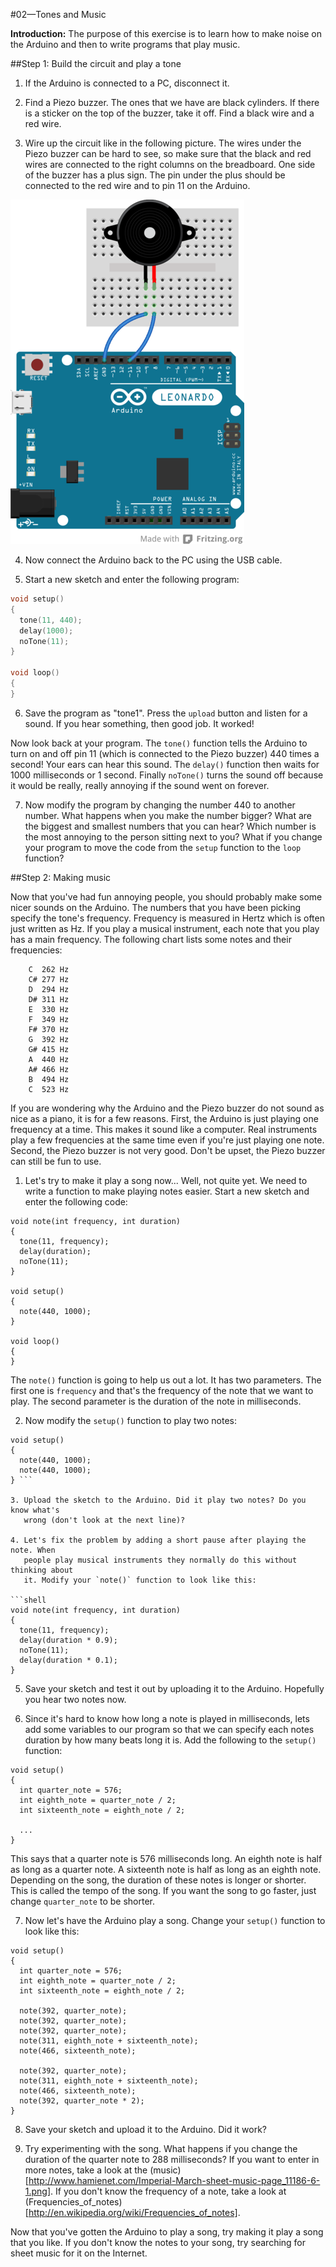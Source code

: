 #02—Tones and Music

__Introduction:__
The purpose of this exercise is to learn how to make noise on the Arduino and
then to write programs that play music.

##Step 1: Build the circuit and play a tone

1. If the Arduino is connected to a PC, disconnect it.

2. Find a Piezo buzzer. The ones that we have are black cylinders. If there is
a sticker on the top of the buzzer, take it off. Find a black wire and a red
wire.

3. Wire up the circuit like in the following picture. The wires under the Piezo
buzzer can be hard to see, so make sure that the black and red wires are
connected to the right columns on the breadboard. One side of the buzzer has
a plus sign. The pin under the plus should be connected to the red wire and to
pin 11 on the Arduino.

![Alt Circuit](circuit.png)

4. Now connect the Arduino back to the PC using the USB cable.

5. Start a new sketch and enter the following program:

```c
void setup()
{
  tone(11, 440);
  delay(1000);
  noTone(11);
} 

void loop()
{
}
```

6. Save the program as "tone1". Press the `upload` button and listen for a sound. If you
hear something, then good job. It worked!

Now look back at your program. The `tone()` function tells the Arduino to turn
on and off pin 11 (which is connected to the Piezo buzzer) 440 times a second!
Your ears can hear this sound. The `delay()` function then waits for 1000
milliseconds or 1 second. Finally `noTone()` turns the sound off because it
would be really, really annoying if the sound went on forever.

7. Now modify the program by changing the number 440 to another number. What
   happens when you make the number bigger? What are the biggest and smallest
   numbers that you can hear? Which number is the most annoying to the person
   sitting next to you? What if you change your program to move the code from
   the `setup` function to the `loop` function?

##Step 2: Making music

Now that you've had fun annoying people, you should probably make some nicer
sounds on the Arduino. The numbers that you have been picking specify the tone's
frequency. Frequency is measured in Hertz which is often just written as Hz.
If you play a musical instrument, each note that you play has a main frequency.
The following chart lists some notes and their frequencies:

```
    C  262 Hz
    C# 277 Hz
    D  294 Hz
    D# 311 Hz
    E  330 Hz
    F  349 Hz
    F# 370 Hz
    G  392 Hz
    G# 415 Hz
    A  440 Hz
    A# 466 Hz
    B  494 Hz
    C  523 Hz
```
If you are wondering why the Arduino and the Piezo buzzer do not sound as nice
as a piano, it is for a few reasons. First, the Arduino is just playing one
frequency at a time. This makes it sound like a computer. Real instruments play
a few frequencies at the same time even if you're just playing one note. Second,
the Piezo buzzer is not very good. Don't be upset, the Piezo buzzer can still be
fun to use.

1. Let's try to make it play a song now... Well, not quite yet. We need to write
   a function to make playing notes easier. Start a new sketch and enter the
   following code:

```shell
void note(int frequency, int duration)
{
  tone(11, frequency);
  delay(duration);
  noTone(11);
}

void setup()
{
  note(440, 1000);
}

void loop()
{
}
```

The `note()` function is going to help us out a lot. It has two parameters. The
first one is `frequency` and that's the frequency of the note that we want to
play. The second parameter is the duration of the note in milliseconds.

2. Now modify the `setup()` function to play two notes:

```shell
void setup()
{
  note(440, 1000);
  note(440, 1000);
} ```

3. Upload the sketch to the Arduino. Did it play two notes? Do you know what's
   wrong (don't look at the next line)?

4. Let's fix the problem by adding a short pause after playing the note. When
   people play musical instruments they normally do this without thinking about
   it. Modify your `note()` function to look like this:

```shell
void note(int frequency, int duration)
{
  tone(11, frequency);
  delay(duration * 0.9);
  noTone(11);
  delay(duration * 0.1);
}
```

5. Save your sketch and test it out by uploading it to the Arduino. Hopefully
   you hear two notes now.

6. Since it's hard to know how long a note is played in milliseconds, lets add
   some variables to our program so that we can specify each notes duration by
   how many beats long it is. Add the following to the `setup()` function:

```shell
void setup()
{
  int quarter_note = 576;
  int eighth_note = quarter_note / 2;
  int sixteenth_note = eighth_note / 2;
  
  ...
}
```

This says that a quarter note is 576 milliseconds long. An eighth note is
half as long as a quarter note. A sixteenth note is half as long as an eighth note.
Depending on the song, the duration of these notes is longer or shorter. This is
called the tempo of the song. If you want the song to go faster, just change
`quarter_note` to be shorter.

7. Now let's have the Arduino play a song. Change your `setup()` function to
   look like this:

```shell
void setup() 
{
  int quarter_note = 576;
  int eighth_note = quarter_note / 2;
  int sixteenth_note = eighth_note / 2;
  
  note(392, quarter_note);
  note(392, quarter_note);
  note(392, quarter_note);
  note(311, eighth_note + sixteenth_note);
  note(466, sixteenth_note);
  
  note(392, quarter_note);
  note(311, eighth_note + sixteenth_note);
  note(466, sixteenth_note);
  note(392, quarter_note * 2);
}
```

8. Save your sketch and upload it to the Arduino. Did it work?

9. Try experimenting with the song. What happens if you change the duration of
   the quarter note to 288 milliseconds? If you want to enter in more notes,
take a look at the
(music)[http://www.hamienet.com/Imperial-March-sheet-music-page_11186-6-1.png].
If you don't know the frequency of a note, take a look at
(Frequencies_of_notes)[http://en.wikipedia.org/wiki/Frequencies_of_notes].

Now that you've gotten the Arduino to play a song, try making it play a song
that you like. If you don't know the notes to your song, try searching for sheet
music for it on the Internet.

